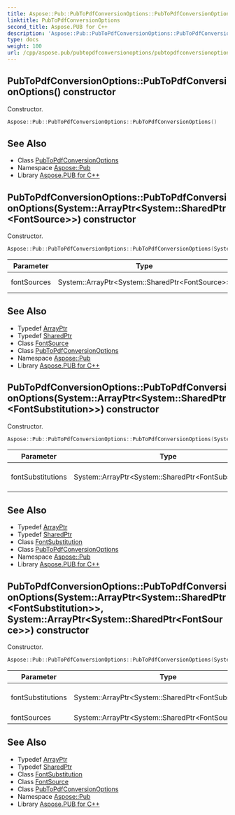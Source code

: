 ```yaml
---
title: Aspose::Pub::PubToPdfConversionOptions::PubToPdfConversionOptions constructor
linktitle: PubToPdfConversionOptions
second_title: Aspose.PUB for C++
description: 'Aspose::Pub::PubToPdfConversionOptions::PubToPdfConversionOptions constructor. Constructor in C++.'
type: docs
weight: 100
url: /cpp/aspose.pub/pubtopdfconversionoptions/pubtopdfconversionoptions/
---
```

## PubToPdfConversionOptions::PubToPdfConversionOptions() constructor


Constructor.

```cpp
Aspose::Pub::PubToPdfConversionOptions::PubToPdfConversionOptions()
```

## See Also

* Class [PubToPdfConversionOptions](../)
* Namespace [Aspose::Pub](../../)
* Library [Aspose.PUB for C++](../../../)
## PubToPdfConversionOptions::PubToPdfConversionOptions(System::ArrayPtr\<System::SharedPtr\<FontSource\>\>) constructor


Constructor.

```cpp
Aspose::Pub::PubToPdfConversionOptions::PubToPdfConversionOptions(System::ArrayPtr<System::SharedPtr<FontSource>> fontSources)
```


| Parameter | Type | Description |
| --- | --- | --- |
| fontSources | System::ArrayPtr\<System::SharedPtr\<FontSource\>\> | Font sources |

## See Also

* Typedef [ArrayPtr](../../../system/arrayptr/)
* Typedef [SharedPtr](../../../system/sharedptr/)
* Class [FontSource](../../fontsource/)
* Class [PubToPdfConversionOptions](../)
* Namespace [Aspose::Pub](../../)
* Library [Aspose.PUB for C++](../../../)
## PubToPdfConversionOptions::PubToPdfConversionOptions(System::ArrayPtr\<System::SharedPtr\<FontSubstitution\>\>) constructor


Constructor.

```cpp
Aspose::Pub::PubToPdfConversionOptions::PubToPdfConversionOptions(System::ArrayPtr<System::SharedPtr<FontSubstitution>> fontSubstitutions)
```


| Parameter | Type | Description |
| --- | --- | --- |
| fontSubstitutions | System::ArrayPtr\<System::SharedPtr\<FontSubstitution\>\> | Array of [FontSubstitution](../../fontsubstitution/) objects/> |

## See Also

* Typedef [ArrayPtr](../../../system/arrayptr/)
* Typedef [SharedPtr](../../../system/sharedptr/)
* Class [FontSubstitution](../../fontsubstitution/)
* Class [PubToPdfConversionOptions](../)
* Namespace [Aspose::Pub](../../)
* Library [Aspose.PUB for C++](../../../)
## PubToPdfConversionOptions::PubToPdfConversionOptions(System::ArrayPtr\<System::SharedPtr\<FontSubstitution\>\>, System::ArrayPtr\<System::SharedPtr\<FontSource\>\>) constructor


Constructor.

```cpp
Aspose::Pub::PubToPdfConversionOptions::PubToPdfConversionOptions(System::ArrayPtr<System::SharedPtr<FontSubstitution>> fontSubstitutions, System::ArrayPtr<System::SharedPtr<FontSource>> fontSources)
```


| Parameter | Type | Description |
| --- | --- | --- |
| fontSubstitutions | System::ArrayPtr\<System::SharedPtr\<FontSubstitution\>\> | Array of [FontSubstitution](../../fontsubstitution/) objects |
| fontSources | System::ArrayPtr\<System::SharedPtr\<FontSource\>\> | Font sources |

## See Also

* Typedef [ArrayPtr](../../../system/arrayptr/)
* Typedef [SharedPtr](../../../system/sharedptr/)
* Class [FontSubstitution](../../fontsubstitution/)
* Class [FontSource](../../fontsource/)
* Class [PubToPdfConversionOptions](../)
* Namespace [Aspose::Pub](../../)
* Library [Aspose.PUB for C++](../../../)
